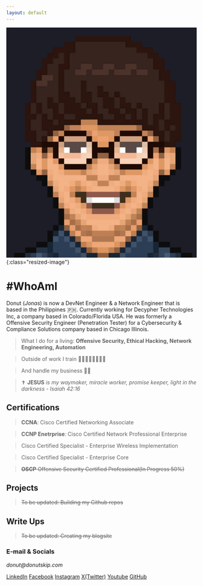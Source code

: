 ```yaml
---
layout: default
---
```


![Donut](assets/images/me2.png){:class="resized-image"}
# #WhoAmI 

Donut (_Jonas_) is now a DevNet Engineer & a Network Engineer that is based in the Philippines 🇵🇭. Currently working for Decypher Technologies Inc, a company based in Colorado/Florida USA. He was formerly a Offensive Security Engineer (Penetration Tester) for a Cybersecurity & Compliance Solutions company based in Chicago Illinois. 

> What I do for a living: **Offensive Security, Ethical Hacking, Network Engineering, Automation**

> Outside of work I train 🏊🏽‍♂️🚴🏽🏃🏽🥊

> And handle my business 🛒🌐

> ✝️ **JESUS** _is my waymaker, miracle worker, promise keeper, light in the darkness - Isaiah 42:16_ 

## Certifications

> **CCNA**: Cisco Certified Networking Associate

> **CCNP Enetrprise**: Cisco Certified Network Professional Enterprise

> Cisco Certified Specialist - Enterprise Wireless Implementation

> Cisco Certified Specialist - Enterprise Core

> ~~**OSCP** Offensive Security Certified Professional(In Progress 50%)~~

## Projects

> ~~To be updated: Building my Github repos~~

## Write Ups

> ~~To be updated: Creating my blogsite~~

### E-mail & Socials 
_donut@donutskip.com_

[LinkedIn](https://www.linkedin.com/in/donutskip/)
[Facebook](https://www.facebook.com/donutxkip/)
[Instagram](https://www.instagram.com/donutskip/)
[X(Twitter)](https://x.com/donutxkip)
[Youtube](https://www.youtube.com/@donutskip)
[GitHub](https://github.com/donutskip)
